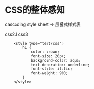 # CSS的整体感知

cascading style sheet  -&gt; 层叠式样式表

css2.1 css3

```
    <style type="text/css">
        h1 {
            color: brown;
            font-size: 20px;
            background-color: aqua;
            text-decoration: underline;
            font-style: italic;
            font-weight: 900;
        }
    </style>
```





# 



